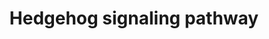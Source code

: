 ---
annotations:
- type: Pathway Ontology
  value: Hedgehog signaling pathway
authors:
- MaintBot
- AlexanderPico
- Christine Chichester
- Eweitz
description: 'The Hedgehog proteins are a family of secreted ligands that include
  sonic hedgehog, Indian hedgehog and desert hedgehog in humans. Binding of Hedgehog
  ligands to their receptors, Patched 1 and 2, prevents inhibition of a 7 transmembrane
  receptor called Smoothened. This leads to activation of GLI family of transcription
  factors (GLI1-3). Signaling through the Hedgehog pathway is essential for development
  of many tissues and organs. This pathway is highly conserved among metazoans. Aberrant
  activation of this pathway has been associated with a number of human malignancies
  including carcinoma of lung, esophagus, pancreas and prostate.  Source: NetPath
  http://www.netpath.org/pathways?path_id=NetPath_10'
last-edited: 2021-05-23
organisms:
- Danio rerio
redirect_from:
- /index.php/Pathway:WP1353
- /instance/WP1353
schema-jsonld:
- '@context': https://schema.org/
  '@id': https://wikipathways.github.io/pathways/WP1353.html
  '@type': Dataset
  creator:
    '@type': Organization
    name: WikiPathways
  description: 'The Hedgehog proteins are a family of secreted ligands that include
    sonic hedgehog, Indian hedgehog and desert hedgehog in humans. Binding of Hedgehog
    ligands to their receptors, Patched 1 and 2, prevents inhibition of a 7 transmembrane
    receptor called Smoothened. This leads to activation of GLI family of transcription
    factors (GLI1-3). Signaling through the Hedgehog pathway is essential for development
    of many tissues and organs. This pathway is highly conserved among metazoans.
    Aberrant activation of this pathway has been associated with a number of human
    malignancies including carcinoma of lung, esophagus, pancreas and prostate.  Source:
    NetPath http://www.netpath.org/pathways?path_id=NetPath_10'
  keywords:
  - STK36
  - IHH
  - gli2a
  - sufu
  - ccnb1
  - smo
  - crebbpb
  - rab23
  - skia
  - SAP18
  - hhip
  - IGF2
  - PTCH
  - GAS1
  - DHH
  - ptc1
  - SHH
  - cdc2
  - SIN3A
  - dyrk1aa
  - gli1
  - gli3
  license: CC0
  name: Hedgehog signaling pathway
seo: CreativeWork
title: Hedgehog signaling pathway
wpid: WP1353
---